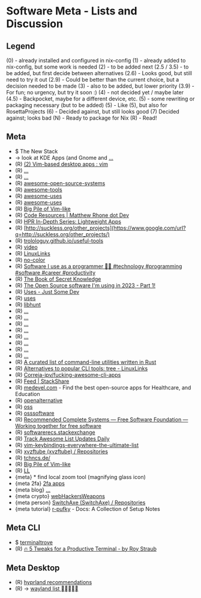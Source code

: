 # Software Meta - Lists and Discussion

## Legend

(0) - already installed and configured in nix-config
(1) - already added to nix-config, but some work is needed
(2) - to be added next
(2.5 / 3.5) - to be added, but first decide between alternatives
(2.6) - Looks good, but still need to try it out
(2.9) - Could be better than the current choice, but a decision needed to be made
(3) - also to be added, but lower priority
(3.9) - For fun; no urgency, but try it soon :)
(4) - not decided yet / maybe later
(4.5) - Backpocket, maybe for a different device, etc.
(5) - some rewriting or packaging necessary (but to be added)
(5) - Like (5), but also for RosettaProjects
(6) - Decided against, but still looks good
(7) Decided against; looks bad
(N) - Ready to package for Nix
(R) - Read!

## Meta

* $$$$$ The New Stack
* → look at KDE Apps (and Gnome and [...](https://www.xfce.org/projects)
* (R) [(2) Vim-based desktop apps : vim](https://www.reddit.com/r/vim/comments/zacm9i/vimbased_desktop_apps/)
* (R) [...](https://github.com/denisdubochevalier?tab=repositories)
* (R) [...](https://github.com/samuela?tab=repositories)
* (R) [awesome-open-source-systems](https://github.com/ishanvyas22/awesome-open-source-systems)
* (R) [awesome-tools](https://github.com/kodsnack/awesome-tools)
* (R) [awesome-uses](https://github.com/tvanantwerp/awesome-uses)
* (R) [awesome-uses](https://github.com/wesbos/awesome-uses)
* (R) [Big Pile of Vim-like](https://vim.reversed.top/)
* (R) [Code Resources | Matthew Rhone dot Dev](https://matthewrhone.dev/resources/)
* (R) [HPR In-Depth Series: Lightweight Apps](https://www.google.com/url?q=http://hackerpublicradio.org/series.php?id%3D11)
* (R) [http://suckless.org/other_projects](https://www.google.com/url?q=http://suckless.org/other_projects/)
* (R) [trolologuy.github.io/useful-tools](https://trolologuy.github.io/useful-tools/)
* (R) [video](https://www.youtube.com/@AwesomeOpenSource)
* (R) [LinuxLinks](https://www.linuxlinks.com/)
* (R) [no-color](https://no-color.org/)
* (R) [Software I use as a programmer 👩‍💻 #technology #programming #software #career #productivity](https://youtube.com/shorts/TBXZNx4S8vk?feature%3Dshare)
* (R) [The Book of Secret Knowledge](https://github.com/trimstray/the-book-of-secret-knowledge)
* (R) [The Open Source software I'm using in 2023 - Part 1!](https://www.youtube.com/watch?v%3DoLrwk07zZ0Y)
* (R) [Uses - Just Some Dev](https://www.iamdeveloper.com/pages/uses/)
* (R) [uses](https://uses.tech/)
* (R) [libhunt](https://www.libhunt.com/)
* (R) [...](https://alternativeto.net/software/anytype/?license%3Dopensource)
* (R) [...](https://dev.to/anmolbaranwal/shortcut-to-find-open-source-projects-100x-faster-3lje)
* (R) [...](https://dev.to/madza/19-github-repositories-every-developer-should-bookmark-13bd)
* (R) [...](https://dev.to/opensauced/what-is-your-favorite-open-source-alternative-to-proprietary-software-fa2)
* (R) [...](https://samwho.dev/numbers/)
* (R) [...](https://t3n.de/news/kostenfreie-open-source-alternativen-anwendungen-finden-1596126/)
* (R) [...](https://til.simonwillison.net/python/stdlib-cli-tools)
* (R) [...](https://www.techradar.com/best/best-open-source-software)
* (R) [A curated list of command-line utilities written in Rust](https://gist.github.com/sts10/daadbc2f403bdffad1b6d33aff016c0a)
* (R) [Alternatives to popular CLI tools: tree - LinuxLinks](https://www.linuxlinks.com/alternatives-popular-cli-tools-tree/)
* (R) [Correia-jpv/fucking-awesome-cli-apps](https://github.com/Correia-jpv/fucking-awesome-cli-apps)
* (R) [Feed | StackShare](https://stackshare.io/feed)
* (R) [medevel.com](https://medevel.com/) - Find the best open-source apps for Healthcare, and Education
* (R) [openalternative](https://openalternative.co/)
* (R) [oss](https://dev.to/opensauced/what-is-your-favorite-open-source-alternative-to-proprietary-software-fa2)
* (R) [osssoftware](https://osssoftware.org/)
* (R) [Recommended Complete Systems — Free Software Foundation — Working together for free software](https://www.fsf.org/resources/hw/systems)
* (R) [softwarerecs.stackexchange](https://softwarerecs.stackexchange.com/)
* (R) [Track Awesome List Updates Daily](https://www.trackawesomelist.com/)
* (R) [vim-keybindings-everywhere-the-ultimate-list](https://github.com/erikw/vim-keybindings-everywhere-the-ultimate-list)
* (R) [xvzftube (xvzftube) / Repositories](https://github.com/xvzftube?tab%3Drepositories)
* (R) [tchncs.de/](https://tchncs.de/)
* (R) [Big Pile of Vim-like](https://vim.reversed.top/)
* (R) [LL](https://www.linuxlinks.com/)
* {meta} * find local zoom tool (magnifying glass icon)
* {meta 2fa} [2fa apps](https://2fa.directory/de/)
* {meta blog} [...](https://blog.osteele.com/2004/11/ides)
* {meta crypto} [webHackersWeapons](https://github.com/hahwul/WebHackersWeapons)
* {meta person} [SwitchAxe (SwitchAxe) / Repositories](https://github.com/SwitchAxe?tab%3Drepositories)
* {meta tutorial} [r-pufky](https://r-pufky.github.io/docs/index.html) - Docs: A Collection of Setup Notes

## Meta CLI

* $$$$$ [terminaltrove](https://terminaltrove.com/)
* (R) [🔥 5 Tweaks for a Productive Terminal - by Roy Straub](https://www.codecraftr.nl/p/tweaks-for-productive-terminal)

## Meta Desktop

* (R) [hyprland recommendations](https://wiki.hyprland.org/Useful-Utilities/)
* (R) -> [wayland list ](https://arewewaylandyet.com/)
